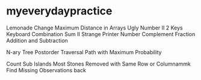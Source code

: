 # myeverydaypractice

Lemonade Change
 Maximum Distance in Arrays
Ugly Number II
 2 Keys Keyboard
Combination Sum II
Strange Printer
Number Complement
 Fraction Addition and Subtraction

N-ary Tree Postorder Traversal
Path with Maximum Probability

Count Sub Islands
Most Stones Removed with Same Row or Columnammk
Find Missing Observations
back
